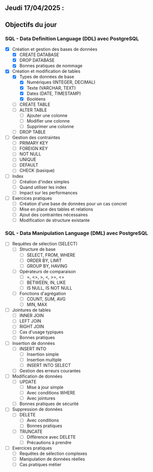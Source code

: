 ## Jeudi 17/04/2025 :

## Objectifs du jour

### SQL - Data Definition Language (DDL) avec PostgreSQL

- [X] Création et gestion des bases de données
  - [X] CREATE DATABASE
  - [X] DROP DATABASE
  - [X] Bonnes pratiques de nommage

- [X] Création et modification de tables
  - [X] Types de données de base
    - [X] Numériques (INTEGER, DECIMAL)
    - [X] Texte (VARCHAR, TEXT)
    - [X] Dates (DATE, TIMESTAMP)
    - [X] Booléens
  - [ ] CREATE TABLE
  - [ ] ALTER TABLE
    - [ ] Ajouter une colonne
    - [ ] Modifier une colonne
    - [ ] Supprimer une colonne
  - [ ] DROP TABLE

- [ ] Gestion des contraintes
  - [ ] PRIMARY KEY
  - [ ] FOREIGN KEY
  - [ ] NOT NULL
  - [ ] UNIQUE
  - [ ] DEFAULT
  - [ ] CHECK (basique)

- [ ] Index
  - [ ] Création d'index simples
  - [ ] Quand utiliser les index
  - [ ] Impact sur les performances

- [ ] Exercices pratiques
  - [ ] Création d'une base de données pour un cas concret
  - [ ] Mise en place des tables et relations
  - [ ] Ajout des contraintes nécessaires
  - [ ] Modification de structure existante

### SQL - Data Manipulation Language (DML) avec PostgreSQL

- [ ] Requêtes de sélection (SELECT)
  - [ ] Structure de base
    - [ ] SELECT, FROM, WHERE
    - [ ] ORDER BY, LIMIT
    - [ ] GROUP BY, HAVING
  - [ ] Opérateurs de comparaison
    - [ ] =, <>, >, <, >=, <=
    - [ ] BETWEEN, IN, LIKE
    - [ ] IS NULL, IS NOT NULL
  - [ ] Fonctions d'agrégation
    - [ ] COUNT, SUM, AVG
    - [ ] MIN, MAX

- [ ] Jointures de tables
  - [ ] INNER JOIN
  - [ ] LEFT JOIN
  - [ ] RIGHT JOIN
  - [ ] Cas d'usage typiques
  - [ ] Bonnes pratiques

- [ ] Insertion de données
  - [ ] INSERT INTO
    - [ ] Insertion simple
    - [ ] Insertion multiple
    - [ ] INSERT INTO SELECT
  - [ ] Gestion des erreurs courantes

- [ ] Modification de données
  - [ ] UPDATE
    - [ ] Mise à jour simple
    - [ ] Avec conditions WHERE
    - [ ] Avec jointures
  - [ ] Bonnes pratiques de sécurité

- [ ] Suppression de données
  - [ ] DELETE
    - [ ] Avec conditions
    - [ ] Bonnes pratiques
  - [ ] TRUNCATE
    - [ ] Différence avec DELETE
    - [ ] Précautions à prendre

- [ ] Exercices pratiques
  - [ ] Requêtes de sélection complexes
  - [ ] Manipulation de données réelles
  - [ ] Cas pratiques métier
